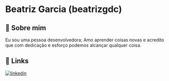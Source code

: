 
# Beatriz Garcia (beatrizgdc)




## 🚀 Sobre mim
Eu sou uma pessoa desenvolvedora;
Amo aprender coisas novas e acredito que com dedicação e esforço podemos alcançar qualquer coisa.


## 🔗 Links

[![linkedin](https://img.shields.io/badge/linkedin-0A66C2?style=for-the-badge&logo=linkedin&logoColor=white)](www.linkedin.com/in/beatrizgdcevaio)

